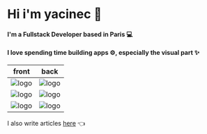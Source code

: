 # Hi i'm yacinec 👋

#### I'm a Fullstack Developer based in Paris 💻

#### I love spending time building apps ⚙️,  especially the visual part ✨
<!--
![logo](https://img.shields.io/badge/React-20232A?style=for-the-badge&logo=react&logoColor=61DAFB)
![logo](https://img.shields.io/badge/Typescript-3178C6?style=for-the-badge&logo=typescript&logoColor=white)
![logo](https://img.shields.io/badge/JavaScript-F7DF1E?style=for-the-badge&logo=javascript&logoColor=black)
![logo](https://img.shields.io/badge/CSS3-1572B6?style=for-the-badge&logo=css3&logoColor=white)

![logo](https://img.shields.io/badge/Express.js-000000?style=for-the-badge&logo=express&logoColor=white)
![logo](https://img.shields.io/badge/Nest.js-E1204E?style=for-the-badge&logo=nestjs&logoColor=white)
![logo](https://img.shields.io/badge/SpringBoot-6EB443?style=for-the-badge&logo=spring&logoColor=white)
-->
| front | back |
|---|---|
| ![logo](https://img.shields.io/badge/React-20232A?style=for-the-badge&logo=react&logoColor=61DAFB)  | ![logo](https://img.shields.io/badge/Express.js-000000?style=for-the-badge&logo=express&logoColor=white)  |
| ![logo](https://img.shields.io/badge/Typescript-3178C6?style=for-the-badge&logo=typescript&logoColor=white)  | ![logo](https://img.shields.io/badge/SpringBoot-6EB443?style=for-the-badge&logo=spring&logoColor=white)  |
| ![logo](https://img.shields.io/badge/Sass-CD669A?style=for-the-badge&logo=sass&logoColor=white)  | ![logo](https://img.shields.io/badge/Nest.js-E1204E?style=for-the-badge&logo=nestjs&logoColor=white)  |

I also write articles [here](https://dev.to/yacinec) 👈
<!--
**MiciWeb/MiciWeb** is a ✨ _special_ ✨ repository because its `README.md` (this file) appears on your GitHub profile.

Here are some ideas to get you started:

- 🔭 I’m currently working on ...
- 🌱 I’m currently learning ...
- 👯 I’m looking to collaborate on ...
- 🤔 I’m looking for help with ...
- 💬 Ask me about ...
- 📫 How to reach me: ...
- 😄 Pronouns: ...
- ⚡ Fun fact: ...
-->

